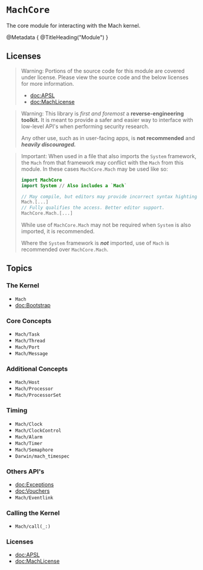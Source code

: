 # ``MachCore``

The core module for interacting with the Mach kernel.

@Metadata {
    @TitleHeading("Module")
}

## Licenses

> Warning: Portions of the source code for this module are covered under license. Please view the source code and the below licenses for more information.
>
> - <doc:APSL>
> - <doc:MachLicense>

> Warning: This library is _first and foremost_ a **reverse-engineering toolkit.** It is meant to provide a safer and easier way to interface with low-level API's when performing security research.
>
> Any other use, such as in user-facing apps, is **not recommended** and _**heavily discouraged.**_

> Important: When used in a file that also imports the `System` framework, the `Mach` from that framework may conflict with the `Mach` from this module. In these cases `MachCore.Mach` may be used like so:
>```swift
> import MachCore
> import System // Also includes a `Mach`
>
> // May compile, but editors may provide incorrect syntax highting / code completion.
> Mach.[...]
> // Fully qualifies the access. Better editor support.
> MachCore.Mach.[...]
>```
>
> While use of `MachCore.Mach` may not be required when `System` is also imported, it is recommended.
>
> Where the `System` framework is ***not*** imported, use of `Mach` is recommended over `MachCore.Mach`.


## Topics

### The Kernel

- ``Mach``
- <doc:Bootstrap>

### Core Concepts

- ``Mach/Task``
- ``Mach/Thread``
- ``Mach/Port``
- ``Mach/Message``


### Additional Concepts

- ``Mach/Host``
- ``Mach/Processor``
- ``Mach/ProcessorSet``

### Timing

- ``Mach/Clock``
- ``Mach/ClockControl``
- ``Mach/Alarm``
- ``Mach/Timer``
- ``Mach/Semaphore``
- ``Darwin/mach_timespec``

### Others API's

- <doc:Exceptions>
- <doc:Vouchers>
- ``Mach/Eventlink``

### Calling the Kernel

- ``Mach/call(_:)``

### Licenses

- <doc:APSL>
- <doc:MachLicense>